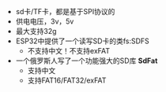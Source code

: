 - sd卡/TF卡，都是基于SPI协议的
- 供电电压，3v，5v
- 最大支持32g
- ESP32中提供了一个读写SD卡的类fs:SDFS
	- 不支持中文！不支持exFAT
- 一个俄罗斯人写了一个功能强大的SD库 **SdFat**
	- 支持中文
	- 支持FAT16/FAT32/exFAT
